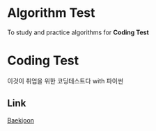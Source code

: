 # Algorithm Test
To study and practice algorithms for **Coding Test**

# Coding Test
이것이 취업을 위한 코딩테스트다 with 파이썬

## Link
[Baekjoon](https://www.acmicpc.net/)

